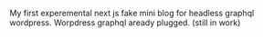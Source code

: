 My first experemental next js fake mini blog for headless graphql wordpress. Worpdress graphql aready plugged. (still in work)